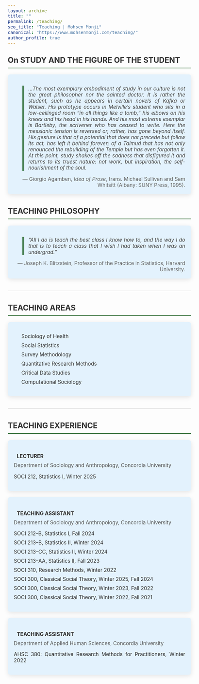 ```yaml
---
layout: archive
title: ""
permalink: /teaching/
seo_title: "Teaching | Mohsen Monji"
canonical: "https://www.mohsenmonji.com/teaching/"
author_profile: true
---
```


<style>
  /* General Styling */
  body {
    font-size: 1.05em; /* larger font */
  }
  h2 {
    border-bottom: 2px solid #1B5E20; 
    font-weight: bold;
    padding-bottom: 10px;
    margin-top: 30px;
    color: #333;
  }
  ul {
    list-style: none;
    padding-left: 0;
  }
  ul li {
    margin-bottom: 10px;
  }
  .icon {
    margin-right: 10px;
    color: #1B5E20;
  }
  .teaching-section {
    margin-bottom: 40px;
  }
  .teaching-card {
    border-radius: 8px;
    padding: 20px;
    margin-bottom: 20px;
    color: #333333;
    box-shadow: 0px 4px 15px rgba(0, 0, 0, 0.1);
    background-color: #E3F2FD;
    text-align: justify;
  }
  .teaching-card h4 {
    font-weight: bold;
    margin-bottom: 10px;
    color: #333;
  }
  .teaching-card p {
    margin: 0;
    color: #555;
  }
  .teaching-list {
    padding-left: 15px;
  }

  /* Divider Style */
  .section-divider {
    border: 0;
    height: 1px;
    background: #cccccc;
    margin: 40px 0;
  }

  /* Testimonials Styling */
  .testimonial-carousel {
    position: relative;
    overflow: hidden;
    height: 220px;
    margin-top: 20px;
  }
  .testimonial-slide {
    display: none;
    text-align: center;
    padding: 20px;
    background: #E3F2FD;
    border-radius: 8px;
    box-shadow: 0px 4px 15px rgba(0,0,0,0.1);
    color: #444;
    font-style: italic;
    position: relative;
  }
  .testimonial-slide i {
    position: absolute;
    top: 15px;
    left: 20px;
    font-size: 24px;
    color: #1B5E20;
  }
  .testimonial-slide.active {
    display: block;
    animation: fadeSlide 0.8s ease forwards;
  }
  @keyframes fadeSlide {
    0% {
      opacity: 0;
      transform: translateY(20px);
    }
    100% {
      opacity: 1;
      transform: translateY(0);
    }
  }
  .testimonial-slide span {
    display: block;
    margin-top: 15px;
    font-style: normal;
    color: #666;
  }
  .testimonial-controls {
    text-align: center;
    margin-top: 10px;
  }
  .testimonial-controls button {
    background-color: #1B5E20;
    color: white;
    border: none;
    padding: 8px 15px;
    margin: 0 5px;
    font-size: 18px;
    border-radius: 5px;
    cursor: pointer;
  }
  .testimonial-controls button:hover {
    background-color: #145a14;
  }
</style>

<div class="teaching-section">
  <h2> On STUDY AND THE FIGURE OF THE STUDENT</h2>
  <div class="teaching-card">
    <blockquote style="font-style: italic; border-left: 4px solid #1B5E20; padding-left: 15px; color: #444;">
      ...The most exemplary embodiment of study in our culture is not the great philosopher nor the sainted doctor. It is rather the student, such as he appears in certain novels of Kafka or Walser. His prototype occurs in Melville’s student who sits in a low-ceilinged room “in all things like a tomb,” his elbows on his knees and his head in his hands. And his most extreme exemplar is Bartleby, the scrivener who has ceased to write. Here the messianic tension is reversed or, rather, has gone beyond itself. His gesture is that of a potential that does not precede but follow its act, has left it behind forever; of a Talmud that has not only renounced the rebuilding of the Temple but has even forgotten it. At this point, study shakes off the sadness that disfigured it and returns to its truest nature: not work, but inspiration, the self-nourishment of the soul.
    </blockquote>
    <p style="text-align: right; margin-top: 10px; color: #666;">
      — Giorgio Agamben, <em>Idea of Prose</em>, trans. Michael Sullivan and Sam Whitsitt (Albany: SUNY Press, 1995).
    </p>
  </div>
</div>

<div class="teaching-section">
  <h2>TEACHING PHILOSOPHY</h2>
  <div class="teaching-card">
    <blockquote style="font-style: italic; border-left: 4px solid #1B5E20; padding-left: 15px; color: #444;">
      “All I do is teach the best class I know how to, and the way I do that is to teach a class that I wish I had taken when I was an undergrad.”
    </blockquote>
    <p style="text-align: right; margin-top: 10px; color: #666;">
      — Joseph K. Blitzstein, Professor of the Practice in Statistics, Harvard University.
    </p>
  </div>
</div>

<hr class="section-divider">

<div class="teaching-section">
  <h2>TEACHING AREAS</h2>
  <div class="teaching-card">
    <ul class="teaching-list">
      <li><i class="fas fa-heartbeat icon"></i> Sociology of Health</li>
      <li><i class="fas fa-chart-line icon"></i> Social Statistics</li>
      <li><i class="fas fa-database icon"></i> Survey Methodology</li>
      <li><i class="fas fa-table icon"></i> Quantitative Research Methods</li>
      <li><i class="fas fa-fingerprint icon"></i> Critical Data Studies</li>
      <li><i class="fas fa-brain icon"></i> Computational Sociology</li>
    </ul>
  </div>
</div>

<hr class="section-divider">

<div class="teaching-section">
  <h2>TEACHING EXPERIENCE</h2>

  <div class="teaching-card">
    <h4><i class="fas fa-chalkboard-teacher icon"></i> LECTURER</h4>
    <p>Department of Sociology and Anthropology, Concordia University</p>
    <ul>
      <li>SOCI 212, Statistics I, Winter 2025</li>
    </ul>
  </div>

  <div class="teaching-card">
    <h4><i class="fas fa-chalkboard icon"></i> TEACHING ASSISTANT</h4>
    <p>Department of Sociology and Anthropology, Concordia University</p>
    <ul>
      <li>SOCI 212–B, Statistics I, Fall 2024</li>
      <li>SOCI 213–B, Statistics II, Winter 2024</li>
      <li>SOCI 213–CC, Statistics II, Winter 2024</li>
      <li>SOCI 213–AA, Statistics II, Fall 2023</li>
      <li>SOCI 310, Research Methods, Winter 2022</li>
      <li>SOCI 300, Classical Social Theory, Winter 2025, Fall 2024</li>
      <li>SOCI 300, Classical Social Theory, Winter 2023, Fall 2022</li>
      <li>SOCI 300, Classical Social Theory, Winter 2022, Fall 2021</li>
    </ul>
  </div>

  <div class="teaching-card">
    <h4><i class="fas fa-chalkboard icon"></i> TEACHING ASSISTANT</h4>
    <p>Department of Applied Human Sciences, Concordia University</p>
    <ul>
      <li>AHSC 380: Quantitative Research Methods for Practitioners, Winter 2022</li>
    </ul>
  </div>
</div>